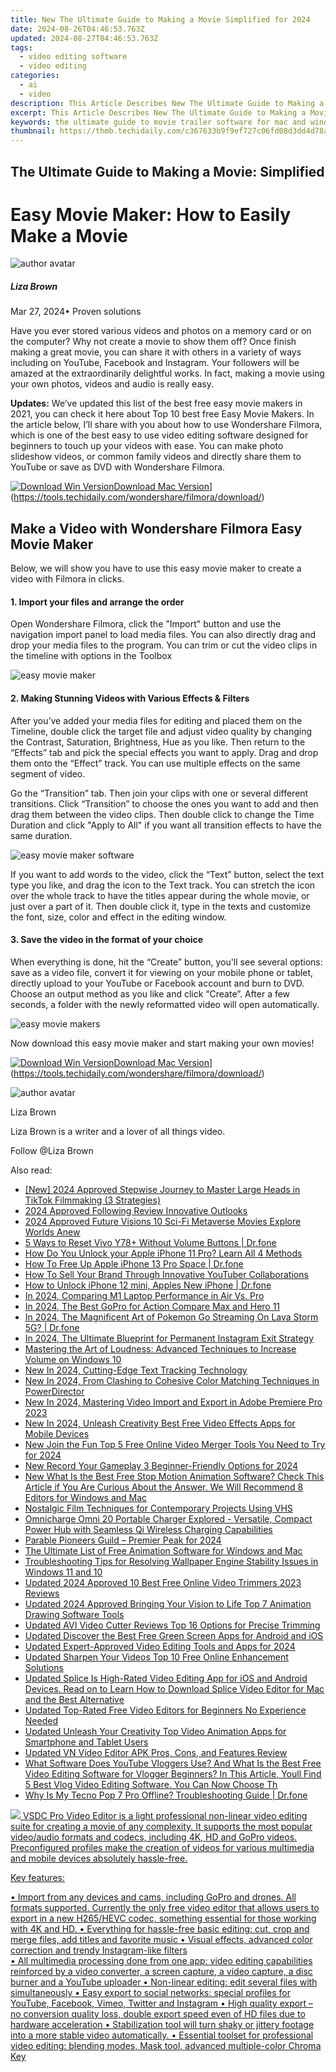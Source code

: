 ```yaml
---
title: New The Ultimate Guide to Making a Movie Simplified for 2024
date: 2024-08-26T04:46:53.763Z
updated: 2024-08-27T04:46:53.763Z
tags: 
  - video editing software
  - video editing
categories: 
  - ai
  - video
description: This Article Describes New The Ultimate Guide to Making a Movie Simplified for 2024
excerpt: This Article Describes New The Ultimate Guide to Making a Movie Simplified for 2024
keywords: the ultimate guide to movie trailer software for mac and windows,the ultimate guide to choosing a windows movie editor,the ultimate guide to finding a windows movie maker alternative for mac,the ultimate guide to making a movie simplified,the ultimate guide to mp4 tag editors for windows and mac,the ultimate guide to splice a detailed review,the ultimate guide to making movie style intros with ease
thumbnail: https://thmb.techidaily.com/c367633b9f9ef727c06fd08d3dd4d78a496570d920b7ae31f5d249d448106c6d.jpg
---
```


## The Ultimate Guide to Making a Movie: Simplified

# Easy Movie Maker: How to Easily Make a Movie

![author avatar](https://lh5.googleusercontent.com/-AIMmjowaFs4/AAAAAAAAAAI/AAAAAAAAABc/Y5UmwDaI7HU/s250-c-k/photo.jpg)

##### Liza Brown

 Mar 27, 2024• Proven solutions

Have you ever stored various videos and photos on a memory card or on the computer? Why not create a movie to show them off? Once finish making a great movie, you can share it with others in a variety of ways including on YouTube, Facebook and Instagram. Your followers will be amazed at the extraordinarily delightful works. In fact, making a movie using your own photos, videos and audio is really easy.

 **Updates:** We’ve updated this list of the best free easy movie makers in 2021, you can check it here about Top 10 best free Easy Movie Makers. In the article below, I’ll share with you about how to use Wondershare Filmora, which is one of the best easy to use video editing software designed for beginners to touch up your videos with ease. You can make photo slideshow videos, or common family videos and directly share them to YouTube or save as DVD with Wondershare Filmora.

[![Download Win Version](https://images.wondershare.com/filmora/guide/download-btn-win.jpg)](https://tools.techidaily.com/wondershare/filmora/download/)[Download Mac Version](https://images.wondershare.com/filmora/guide/download-btn-mac.jpg)](https://tools.techidaily.com/wondershare/filmora/download/)

## Make a Video with Wondershare Filmora Easy Movie Maker

Below, we will show you have to use this easy movie maker to create a video with Filmora in clicks.

#### 1\.  Import your files and arrange the order

Open Wondershare Filmora, click the "Import" button and use the navigation import panel to load media files. You can also directly drag and drop your media files to the program. You can trim or cut the video clips in the timeline with options in the Toolbox

![easy movie maker](https://images.wondershare.com/filmora/article-images/video-editor-main-interface-1.jpg)

#### 2\.  Making Stunning Videos with Various Effects & Filters

After you’ve added your media files for editing and placed them on the Timeline, double click the target file and adjust video quality by changing the Contrast, Saturation, Brightness, Hue as you like. Then return to the “Effects” tab and pick the special effects you want to apply. Drag and drop them onto the “Effect” track. You can use multiple effects on the same segment of video.

Go the “Transition” tab. Then join your clips with one or several different transitions. Click “Transition” to choose the ones you want to add and then drag them between the video clips. Then double click to change the Time Duration and click "Apply to All" if you want all transition effects to have the same duration.

![easy movie maker software](https://images.wondershare.com/filmora/article-images/adjust-the-effects.jpg)

If you want to add words to the video, click the “Text” button, select the text type you like, and drag the icon to the Text track. You can stretch the icon over the whole track to have the titles appear during the whole movie, or just over a part of it. Then double click it, type in the texts and customize the font, size, color and effect in the editing window.

#### 3\. Save the video in the format of your choice

When everything is done, hit the “Create” button, you'll see several options: save as a video file, convert it for viewing on your mobile phone or tablet, directly upload to your YouTube or Facebook account and burn to DVD. Choose an output method as you like and click “Create”. After a few seconds, a folder with the newly reformatted video will open automatically.

![easy movie makers](https://images.wondershare.com/filmora/article-images/filmora9-export-options.jpg)

Now download this easy movie maker and start making your own movies!

[![Download Win Version](https://images.wondershare.com/filmora/guide/download-btn-win.jpg)](https://tools.techidaily.com/wondershare/filmora/download/)[Download Mac Version](https://images.wondershare.com/filmora/guide/download-btn-mac.jpg)](https://tools.techidaily.com/wondershare/filmora/download/)

![author avatar](https://lh5.googleusercontent.com/-AIMmjowaFs4/AAAAAAAAAAI/AAAAAAAAABc/Y5UmwDaI7HU/s250-c-k/photo.jpg)

Liza Brown

Liza Brown is a writer and a lover of all things video.

Follow @Liza Brown

<span class="atpl-alsoreadstyle">Also read:</span>
<div><ul>
<li><a href="https://tiktok-clips.techidaily.com/new-2024-approved-stepwise-journey-to-master-large-heads-in-tiktok-filmmaking-3-strategies/"><u>[New] 2024 Approved  Stepwise Journey to Master Large Heads in TikTok Filmmaking (3 Strategies)</u></a></li>
<li><a href="https://fox-helps.techidaily.com/2024-approved-following-review-innovative-outlooks/"><u>2024 Approved  Following Review  Innovative Outlooks</u></a></li>
<li><a href="https://fox-hovers.techidaily.com/2024-approved-future-visions-10-sci-fi-metaverse-movies-explore-worlds-anew/"><u>2024 Approved  Future Visions  10 Sci-Fi Metaverse Movies Explore Worlds Anew</u></a></li>
<li><a href="https://phone-solutions.techidaily.com/5-ways-to-reset-vivo-y78plus-without-volume-buttons-drfone-by-drfone-reset-android-reset-android/"><u>5 Ways to Reset Vivo Y78+ Without Volume Buttons | Dr.fone</u></a></li>
<li><a href="https://ios-unlock.techidaily.com/how-do-you-unlock-your-apple-iphone-11-pro-learn-all-4-methods-by-drfone-ios/"><u>How Do You Unlock your Apple iPhone 11 Pro? Learn All 4 Methods</u></a></li>
<li><a href="https://techidaily.com/how-to-free-up-apple-iphone-13-pro-space-drfone-by-drfone-ios-full-data-eraser-ios-full-data-eraser/"><u>How To Free Up Apple iPhone 13 Pro Space | Dr.fone</u></a></li>
<li><a href="https://extra-tips.techidaily.com/how-to-sell-your-brand-through-innovative-youtuber-collaborations/"><u>How To Sell Your Brand Through Innovative YouTuber Collaborations</u></a></li>
<li><a href="https://iphone-unlock.techidaily.com/how-to-unlock-iphone-12-mini-apples-new-iphone-drfone-by-drfone-ios/"><u>How to Unlock iPhone 12 mini, Apples New iPhone | Dr.fone</u></a></li>
<li><a href="https://fox-cloud.techidaily.com/in-2024-comparing-m1-laptop-performance-in-air-vs-pro/"><u>In 2024, Comparing M1 Laptop Performance in Air Vs. Pro</u></a></li>
<li><a href="https://some-skills.techidaily.com/in-2024-the-best-gopro-for-action-compare-max-and-hero-11/"><u>In 2024, The Best GoPro for Action  Compare Max and Hero 11</u></a></li>
<li><a href="https://android-pokemon-go.techidaily.com/in-2024-the-magnificent-art-of-pokemon-go-streaming-on-lava-storm-5g-drfone-by-drfone-virtual-android/"><u>In 2024, The Magnificent Art of Pokemon Go Streaming On Lava Storm 5G? | Dr.fone</u></a></li>
<li><a href="https://instagram-video-files.techidaily.com/in-2024-the-ultimate-blueprint-for-permanent-instagram-exit-strategy/"><u>In 2024, The Ultimate Blueprint for Permanent Instagram Exit Strategy</u></a></li>
<li><a href="https://sound-issues.techidaily.com/mastering-the-art-of-loudness-advanced-techniques-to-increase-volume-on-windows-10/"><u>Mastering the Art of Loudness: Advanced Techniques to Increase Volume on Windows 10</u></a></li>
<li><a href="https://ai-driven-video-production.techidaily.com/new-in-2024-cutting-edge-text-tracking-technology/"><u>New In 2024, Cutting-Edge Text Tracking Technology</u></a></li>
<li><a href="https://ai-driven-video-production.techidaily.com/new-in-2024-from-clashing-to-cohesive-color-matching-techniques-in-powerdirector/"><u>New In 2024, From Clashing to Cohesive Color Matching Techniques in PowerDirector</u></a></li>
<li><a href="https://ai-driven-video-production.techidaily.com/new-in-2024-mastering-video-import-and-export-in-adobe-premiere-pro-2023/"><u>New In 2024, Mastering Video Import and Export in Adobe Premiere Pro 2023</u></a></li>
<li><a href="https://ai-driven-video-production.techidaily.com/new-in-2024-unleash-creativity-best-free-video-effects-apps-for-mobile-devices/"><u>New In 2024, Unleash Creativity Best Free Video Effects Apps for Mobile Devices</u></a></li>
<li><a href="https://ai-driven-video-production.techidaily.com/new-join-the-fun-top-5-free-online-video-merger-tools-you-need-to-try-for-2024/"><u>New Join the Fun Top 5 Free Online Video Merger Tools You Need to Try for 2024</u></a></li>
<li><a href="https://ai-driven-video-production.techidaily.com/new-record-your-gameplay-3-beginner-friendly-options-for-2024/"><u>New Record Your Gameplay 3 Beginner-Friendly Options for 2024</u></a></li>
<li><a href="https://ai-driven-video-production.techidaily.com/new-what-is-the-best-free-stop-motion-animation-software-check-this-article-if-you-are-curious-about-the-answer-we-will-recommend-8-editors-for-windows-and-/"><u>New What Is the Best Free Stop Motion Animation Software? Check This Article if You Are Curious About the Answer. We Will Recommend 8 Editors for Windows and Mac</u></a></li>
<li><a href="https://article-tips.techidaily.com/nostalgic-film-techniques-for-contemporary-projects-using-vhs/"><u>Nostalgic Film Techniques for Contemporary Projects Using VHS</u></a></li>
<li><a href="https://ai-driven-video-production.techidaily.com/omnicharge-omni-20-portable-charger-explored-versatile-compact-power-hub-with-seamless-qi-wireless-charging-capabilities/"><u>Omnicharge Omni 20 Portable Charger Explored - Versatile, Compact Power Hub with Seamless Qi Wireless Charging Capabilities</u></a></li>
<li><a href="https://extra-guidance.techidaily.com/parable-pioneers-guild-premier-peak-for-2024/"><u>Parable Pioneers Guild – Premier Peak for 2024</u></a></li>
<li><a href="https://ai-driven-video-production.techidaily.com/the-ultimate-list-of-free-animation-software-for-windows-and-mac/"><u>The Ultimate List of Free Animation Software for Windows and Mac</u></a></li>
<li><a href="https://win-answers.techidaily.com/troubleshooting-tips-for-resolving-wallpaper-engine-stability-issues-in-windows-11-and-10/"><u>Troubleshooting Tips for Resolving Wallpaper Engine Stability Issues in Windows 11 and 10</u></a></li>
<li><a href="https://ai-driven-video-production.techidaily.com/updated-2024-approved-10-best-free-online-video-trimmers-2023-reviews/"><u>Updated 2024 Approved 10 Best Free Online Video Trimmers 2023 Reviews</u></a></li>
<li><a href="https://ai-driven-video-production.techidaily.com/updated-2024-approved-bringing-your-vision-to-life-top-7-animation-drawing-software-tools/"><u>Updated 2024 Approved Bringing Your Vision to Life Top 7 Animation Drawing Software Tools</u></a></li>
<li><a href="https://ai-driven-video-production.techidaily.com/updated-avi-video-cutter-reviews-top-16-options-for-precise-trimming/"><u>Updated AVI Video Cutter Reviews Top 16 Options for Precise Trimming</u></a></li>
<li><a href="https://ai-driven-video-production.techidaily.com/updated-discover-the-best-free-green-screen-apps-for-android-and-ios/"><u>Updated Discover the Best Free Green Screen Apps for Android and iOS</u></a></li>
<li><a href="https://ai-driven-video-production.techidaily.com/updated-expert-approved-video-editing-tools-and-apps-for-2024/"><u>Updated Expert-Approved Video Editing Tools and Apps for 2024</u></a></li>
<li><a href="https://ai-driven-video-production.techidaily.com/updated-sharpen-your-videos-top-10-free-online-enhancement-solutions/"><u>Updated Sharpen Your Videos Top 10 Free Online Enhancement Solutions</u></a></li>
<li><a href="https://ai-driven-video-production.techidaily.com/updated-splice-is-high-rated-video-editing-app-for-ios-and-android-devices-read-on-to-learn-how-to-download-splice-video-editor-for-mac-and-the-best-alterna/"><u>Updated Splice Is High-Rated Video Editing App for iOS and Android Devices. Read on to Learn How to Download Splice Video Editor for Mac and the Best Alternative</u></a></li>
<li><a href="https://ai-driven-video-production.techidaily.com/updated-top-rated-free-video-editors-for-beginners-no-experience-needed/"><u>Updated Top-Rated Free Video Editors for Beginners No Experience Needed</u></a></li>
<li><a href="https://ai-driven-video-production.techidaily.com/updated-unleash-your-creativity-top-video-animation-apps-for-smartphone-and-tablet-users/"><u>Updated Unleash Your Creativity Top Video Animation Apps for Smartphone and Tablet Users</u></a></li>
<li><a href="https://ai-driven-video-production.techidaily.com/updated-vn-video-editor-apk-pros-cons-and-features-review/"><u>Updated VN Video Editor APK Pros, Cons, and Features Review</u></a></li>
<li><a href="https://ai-driven-video-production.techidaily.com/what-software-does-youtube-vloggers-use-and-what-is-the-best-free-video-editing-software-for-vlogger-beginners-in-this-article-youll-find-5-best-vlog-video-/"><u>What Software Does YouTube Vloggers Use? And What Is the Best Free Video Editing Software for Vlogger Beginners? In This Article, Youll Find 5 Best Vlog Video Editing Software. You Can Now Choose Th</u></a></li>
<li><a href="https://howto.techidaily.com/why-is-my-tecno-pop-7-pro-offline-troubleshooting-guide-drfone-by-drfone-fix-android-problems-fix-android-problems/"><u>Why Is My Tecno Pop 7 Pro Offline? Troubleshooting Guide | Dr.fone</u></a></li>
</ul></div>

<ins class="adsbygoogle"
      style="display:block"
      data-ad-client="ca-pub-7571918770474297"
      data-ad-slot="8358498916"
      data-ad-format="auto"
      data-full-width-responsive="true"></ins>
<!-- affiliate ads begin -->
<a href="https://secure.2checkout.com/order/checkout.php?PRODS=4693127&QTY=1&AFFILIATE=108875&CART=1"><img src="https://www.videosoftdev.com/images/video_editor/screenshots/1.jpg" border="0">
VSDC Pro Video Editor is a light professional non-linear video editing suite for creating a movie of any complexity. It supports the most popular video/audio formats and codecs, including 4K, HD and GoPro videos. Preconfigured profiles make the creation of videos for various multimedia and mobile devices absolutely hassle-free.

Key features:

•	Import from any devices and cams, including GoPro and drones. All formats supported. Сurrently the only free video editor that allows users to export in a new H265/HEVC codec, something essential for those working with 4K and HD.
•	Everything for hassle-free basic editing: cut, crop and merge files, add titles and favorite music
•	Visual effects, advanced color correction and trendy Instagram-like filters   
•	All multimedia processing done from one app: video editing capabilities reinforced by  a video converter, a screen capture, a video capture, a disc burner and a YouTube uploader
•	Non-linear editing: edit several files with simultaneously 
•	Easy export to social networks: special profiles for YouTube, Facebook, Vimeo, Twitter and Instagram
•	High quality export – no conversion quality loss, double export speed even of HD files due to hardware acceleration
•	Stabilization tool will turn shaky or jittery footage into a more stable video automatically. 
•	Essential toolset for professional video editing: blending modes, Mask tool, advanced multiple-color Chroma Key  
</a>
<!-- affiliate ads end -->
